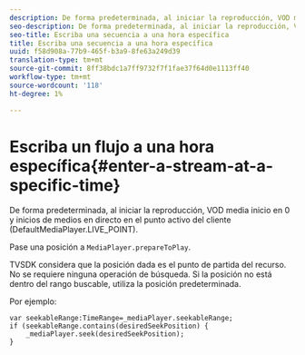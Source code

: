 ```yaml
---
description: De forma predeterminada, al iniciar la reproducción, VOD media inicio en 0 y inicios de medios en directo en el punto activo del cliente (DefaultMediaPlayer.LIVE_POINT).
seo-description: De forma predeterminada, al iniciar la reproducción, VOD media inicio en 0 y inicios de medios en directo en el punto activo del cliente (DefaultMediaPlayer.LIVE_POINT).
seo-title: Escriba una secuencia a una hora específica
title: Escriba una secuencia a una hora específica
uuid: f58d908a-77b9-465f-b3a9-8fe63a249d39
translation-type: tm+mt
source-git-commit: 8ff38bdc1a7ff9732f7f1fae37f64d0e1113ff40
workflow-type: tm+mt
source-wordcount: '118'
ht-degree: 1%

---
```



# Escriba un flujo a una hora específica{#enter-a-stream-at-a-specific-time}

De forma predeterminada, al iniciar la reproducción, VOD media inicio en 0 y inicios de medios en directo en el punto activo del cliente (DefaultMediaPlayer.LIVE_POINT).

Pase una posición a `MediaPlayer.prepareToPlay`.

TVSDK considera que la posición dada es el punto de partida del recurso. No se requiere ninguna operación de búsqueda. Si la posición no está dentro del rango buscable, utiliza la posición predeterminada.

Por ejemplo:

```
var seekableRange:TimeRange=_mediaPlayer.seekableRange; 
if (seekableRange.contains(desiredSeekPosition) { 
    _mediaPlayer.seek(desiredSeekPosition); 
}
```
